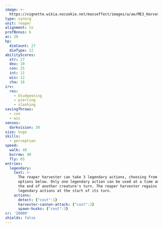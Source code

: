 ```yaml
---
image: >-
  https://vignette.wikia.nocookie.net/masseffect/images/a/ae/ME3_Harvester.png/revision/latest/scale-to-width-down/350?cb=20120320013110
type: synorg
unit: reaper
alignment: le
profBonus: 6
ac: 20
hp:
  dieCount: 27
  dieType: 12
abilityScores:
  str: 27
  dex: 10
  con: 25
  int: 11
  wis: 12
  cha: 16
irv:
  res:
    - bludgeoning
    - piercing
    - slashing
savingThrows:
  - con
  - wis
senses:
  darkvision: 30
size: huge
skills:
  - perception
speed:
  walk: 40
  burrow: 40
  fly: 65
entries:
  legendary:
    text: >-
      The reaper harvester can take 3 legendary actions, choosing from the
      options below. Only one legendary action can be used at a time and only at
      the end of another creature's turn. The reaper harvester regains spent
      legendary actions at the start of its turn.
    actions:
      detect: {"cost":1}
      harvester-cannon-attack: {"cost":2}
      spawn-husks: {"cost":3}
cr: '20000'
shields: false
---
```

